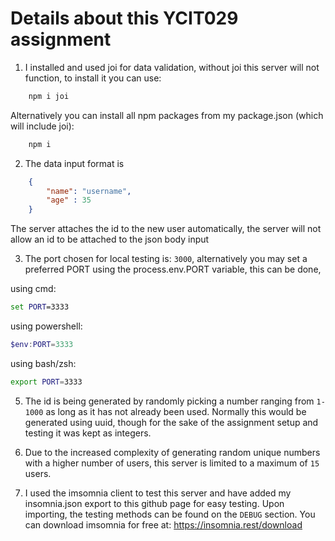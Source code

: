 # Details about this YCIT029 assignment 

1. I installed and used joi for data validation, without joi this server will not function, to install it you can use:

```cmd
    npm i joi
```
Alternatively you can install all npm packages from my package.json (which will include joi):

```cmd
    npm i 
```
2. The data input format is 

```json
    {
        "name": "username",
        "age" : 35
    }
```
The server attaches the id to the new user automatically, the server will not allow an id to be attached to the json body input

3.  The port chosen for local testing is: `3000`, alternatively you may set a preferred PORT using the process.env.PORT variable, this can be done, 

using cmd:
```cmd
set PORT=3333
```

using powershell:
```powershell
$env:PORT=3333
```

using bash/zsh:
```bash
export PORT=3333
```
5. The id is being generated by randomly picking a number ranging from `1-1000` as long as it has not already been used. Normally this would be generated using uuid, though for the sake of the assignment setup and testing it was kept as integers.

6. Due to the increased complexity of generating random unique numbers with a higher number of users, this server is limited to a maximum of `15` users.

7. I used the imsomnia client to test this server and have added my insomnia.json export to this github page for easy testing. Upon importing, the testing methods can be found on the `DEBUG` section. You can download imsomnia for free at: https://insomnia.rest/download


